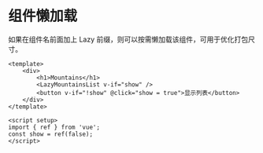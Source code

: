 <!--
 * @Author: error: error: git config user.name & please set dead value or install git && error: git config user.email & please set dead value or install git & please set dead value or install git
 * @Date: 2023-05-25 12:59:21
 * @LastEditors: error: error: git config user.name & please set dead value or install git && error: git config user.email & please set dead value or install git & please set dead value or install git
 * @LastEditTime: 2023-05-25 12:59:25
 * @Description: 
 * @FilePath: /nuxt3-project/components/README.md
-->
# 组件懒加载

如果在组件名前面加上 Lazy 前缀，则可以按需懒加载该组件，可用于优化打包尺寸。

```vue
<template>
	<div>
		<h1>Mountains</h1>
		<LazyMountainsList v-if="show" />
		<button v-if="!show" @click="show = true">显示列表</button>
	</div>
</template>

<script setup>
import { ref } from 'vue';
const show = ref(false);
</script>
```
